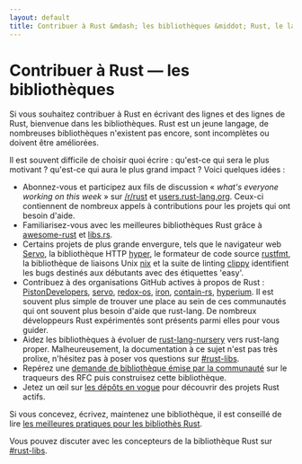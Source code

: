 ```yaml
---
layout: default
title: Contribuer à Rust &mdash; les bibliothèques &middot; Rust, le langage de programmation
---
```


# Contribuer à Rust &mdash; les bibliothèques

Si vous souhaitez contribuer à Rust en écrivant des lignes et des lignes de Rust, bienvenue dans les bibliothèques. Rust est un jeune langage, de nombreuses bibliothèques n'existent pas encore, sont incomplètes ou doivent être améliorées.

Il est souvent difficile de choisir quoi écrire : qu'est-ce qui sera le plus motivant ? qu'est-ce qui aura le plus grand impact ? Voici quelques idées :

* Abonnez-vous et participez aux fils de discussion « *what's everyone working on this week* » sur [/r/rust] et [users.rust-lang.org]. Ceux-ci contiennent de nombreux appels à contributions pour les projets qui ont besoin d'aide.
* Familiarisez-vous avec les meilleures bibliothèques Rust grâce à [awesome-rust] et [libs.rs].
* Certains projets de plus grande envergure, tels que le navigateur web [Servo], la bibliothèque HTTP [hyper], le formateur de code source [rustfmt], la bibliothèque de liaisons Unix [nix] et la suite de linting [clippy] identifient les bugs destinés aux débutants avec des étiquettes 'easy'.
* Contribuez à des organisations GitHub actives à propos de Rust : [PistonDevelopers], [servo], [redox-os], [iron], [contain-rs], [hyperium]. Il est souvent plus simple de trouver une place au sein de ces communautés qui ont souvent plus besoin d'aide que rust-lang. De nombreux développeurs Rust expérimentés sont présents parmi elles pour vous guider.
* Aidez les bibliothèques à évoluer de [rust-lang-nursery] vers rust-lang proper. Malheureusement, la documentation à ce sujet n'est pas très prolixe, n'hésitez pas à poser vos questions sur [#rust-libs].
* Repérez une [demande de bibliothèque émise par la communauté][requested] sur le traqueurs des RFC puis construisez cette bibliothèque.
* Jetez un œil sur [les dépôts en vogue][trending] pour découvrir des projets Rust actifs.

Si vous concevez, écrivez, maintenez une bibliothèque, il est conseillé de lire [les meilleures pratiques pour les bibliothès Rust][lib-prac].

Vous pouvez discuter avec les concepteurs de la bibliothèque Rust sur [#rust-libs].

<!--
TODO: Not sure #rust-libs is the place to direct people
-->

[#rust-libs]: https://client00.chat.mibbit.com/?server=irc.mozilla.org&channel=%23rust-libs
[/r/rust]: https://reddit.com/r/rust
[PistonDevelopers]: https://github.com/PistonDevelopers
[Servo]: https://github.com/servo/servo
[Servo]: https://github.com/servo/servo
[awesome-rust]: https://github.com/kud1ing/awesome-rust
[clippy]: https://github.com/Manishearth/rust-clippy
[contain-rs]: https://github.com/contain-rs
[hyper]: https://github.com/hyperium/hyper
[hyperium]: https://github.com/hyperium
[iron]: https://github.com/iron
[lib-prac]: https://pascalhertleif.de/artikel/good-practices-for-writing-rust-libraries/
[libs.rs]: http://libs.rs
[nix]: https://github.com/nix-rust/nix/
[redox-os]: https://github.com/redox-os
[requested]: https://github.com/rust-lang/rfcs/labels/A-community-library
[rust-lang-nursery]: https://github.com/rust-lang-nursery
[rustfmt]: https://github.com/rust-lang-nursery/rustfmt
[trending]: https://github.com/trending?l=rust
[users.rust-lang.org]: https://users.rust-lang.org
